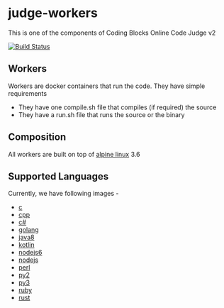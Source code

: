 # judge-workers

This is one of the components of Coding Blocks Online Code Judge v2

[![Build Status](https://travis-ci.org/coding-blocks/judge-workers.svg?branch=master)](https://travis-ci.org/coding-blocks/judge-workers)

## Workers

Workers are docker containers that run the code. They have simple requirements

 - They have one compile.sh file that compiles (if required) the source
 - They have a run.sh file that runs the source or the binary

## Composition

All workers are built on top of [alpine linux](https://alpinelinux.org/) 3.6

## Supported Languages

Currently, we have following images -

 - [c](containers/c)
 - [cpp](containers/cpp)
 - [c#](containers/csharp)
 - [golang](containers/golang)
 - [java8](containers/java8)
 - [kotlin](containers/judge-worker/kotlin)
 - [nodejs6](containers/nodejs6)
 - [nodejs](containers/nodejs8)
 - [perl](containers/perl)
 - [py2](containers/py2)
 - [py3](containers/py3)
 - [ruby](containers/ruby)
 - [rust](containers/rust)
